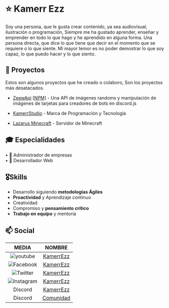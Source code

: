 # ⭐ Kamerr Ezz

Soy una persona, que le gusta crear contenido, ya sea audiovisual, ilustración o programación, Siempre me ha gustado aprender, enseñar y emprender en todo lo que hago y he aprendido en alguna forma. Una persona directa, que dice lo que tiene que decir en el momento que se requiere o lo que siente. Mi mayor temor es no poder demostrar lo que soy capaz, lo que puedo hacer y lo que siento.


## 🌱 Proyectos

Estos son algunos proyectos que he creado o colaboro, Son los proyectos más desatacados.

- [ZeewApi](https://github.com/KamerrEzz/zeewapi) [[NPM]](https://www.npmjs.com/package/zeew) - Una API de imágenes randoms y manipulación de imágenes de tarjetas para creadores de bots en discord.js

- [KamerrStudio]() - Marca de Programación y Tecnología

- [Lazarus Minecraft](https://discord.com/invite/qK7bufj4UQ) - Servidor de Minecraft


## 🎓 Especialidades

• 📑 Administrador de empresas  
• 💾 Desarrollador Web

## 🎖Skills

- Desarrollo siguiendo **metodologías Ágiles**
- **Proactividad** y Aprendizaje continuo
- Creatividad
- Compromiso y **pensamiento crítico**
- **Trabajo en equipo** y mentoría

## 📫 Social

|                     MEDIA                     |                          NOMBRE                          |
| :-------------------------------------------: | :------------------------------------------------------: |
|  ![youtube](https://i.imgur.com/v76ZdvR.png)  |      [KamerrEzz](https://www.youtube.com/kamerrezz)      |
| ![Facebook](https://i.imgur.com/jGWS6Ep.png)  |     [KamerrEzz](https://www.facebook.com/KamerrEzz)      |
|  ![Twitter](https://i.imgur.com/HeZ0zJn.png)  |       [KamerrEzz](https://twitter.com/KamerrEzz/)        |
| ![Instagram](https://i.imgur.com/tu01NLm.png) |    [KamerrEzz](https://www.instagram.com/KamerrEzz/)     |
|                    Discord                    | [KamerrEzz](http://discord.com/users/403695999941345280) |
|                    Discord                    |         [Comunidad](https://discord.gg/ybAN7w8)          |
